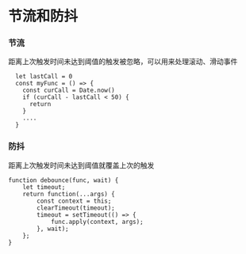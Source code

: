 # 节流和防抖

### 节流

距离上次触发时间未达到阈值的触发被忽略，可以用来处理滚动、滑动事件

```tsx
  let lastCall = 0
  const myFunc = () => {
    const curCall = Date.now()
    if (curCall - lastCall < 50) {
      return
    }
    ....
  }
```



### 防抖

距离上次触发时间未达到阈值就覆盖上次的触发

```tsx
function debounce(func, wait) {
    let timeout;
    return function(...args) {
        const context = this;
        clearTimeout(timeout);
        timeout = setTimeout(() => {
            func.apply(context, args);
        }, wait);
    };
}
```

